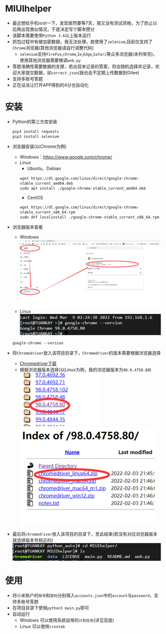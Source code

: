 # MIUIhelper
* 最近想给手机root一下，发现居然要等7天，我又没有测试资格，为了防止以后再出现类似情况，于是决定写个脚本攒分  
* 该脚本需要使用`Python 3.6`以上版本运行  
* 抓包过程中有被加密数据，我无法处理，故使用了`selenium`,目前仅支持了`Chrome`浏览器(其他浏览器请自行调整代码)  
    * `selenium`支持`FireFox`,`chrome`,`Ie`,`Edge`,`Safari`等众多浏览器(未列举完)，使用其他浏览器需要微调`web.py`
* 答题准确性需要数据的支撑，若出现未记录的答案，将会随机选择并记录，欢迎大家提交数据，如`correct.json`(我也会不定期上传数据到Gitee)  
* 支持多账号答题  
* 正在设法让打开APP得到的4分也自动化  
# 安装
* Python的第三方库安装  
    ```
    pip3 install requests
    pip3 install selenium
    ```  

* 浏览器安装(以Chrome为例)  
    * Windows：https://www.google.com/chrome/
    * Linux  
        * Ubuntu、Debian  
        ```
        wget https://dl.google.com/linux/direct/google-chrome-stable_current_amd64.deb
        sudo apt install ./google-chrome-stable_current_amd64.deb
        ```
        * CentOS  
        ```
        wget https://dl.google.com/linux/direct/google-chrome-stable_current_x86_64.rpm
        sudo dnf localinstall ./google-chrome-stable_current_x86_64.rpm
        ```

* 浏览器版本查看  
    * Windows  
    ![Win](image/ChromeVersion_win.png)  
    * Linux  
    ![Linux](image/ChromeVersion_linux.png)  
    ```
    google-chrome --version
    ```  
  
* 将`Chromedriver`放入该项目目录下，`Chromedriver`的版本需要根据浏览器选择  
    * [Chromedriver下载](http://chromedriver.storage.googleapis.com/index.html)  
    * 根据浏览器版本选择(以Linux为例，我的浏览器版本为`98.0.4758.80`)  
    ![example1](image/example1.png)  
    ![example2](image/example2.png)  

* 最后将`chromedriver`放入该项目的目录下，至此结束(若没有对应浏览器版本就选择版本号相近的)  
    ![example3](image/example3.png)  
  
# 使用  
* 将小米账户的`账号`和`密码`分别填入`accounts.json`中的`account`与`password`，支持多账号答题  
* 在项目目录下使用`python3 main.py`即可  
* 自动运行  
    * Windows 可以使用系统自带的`计划任务`(详见百度)  
    * Linux 可以使用`crontab`  
